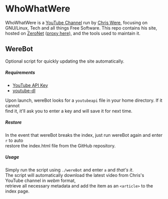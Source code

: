 # WhoWhatWere
WhoWhatWere is a [YouTube Channel](http://whowhatwere.download) run by [Chris Were](http://site.whowhatwere.download/info.html), focusing on GNU/Linux, Tech and all things Free Software. This repo contains his site, hosted on [ZeroNet](https://zeronet.io) ([proxy here](https://site.whowhatwere.download)), and the tools used to maintain it.

## WereBot
Optional script for quickly updating the site automatically.
##### Requirements
- [YouTube API Key](https://console.developers.google.com) 
- [youtube-dl](https://rg3.github.io/youtube-dl/)

Upon launch, wereBot looks for a `youtubeapi` file in your home directory. If it cannot  
find it, it'll ask you to enter a key and will save it for next time.

##### Restore
In the event that wereBot breaks the index, just run wereBot again and enter `r` to auto  
restore the index.html file from the GitHub repository.

##### Usage
Simply run the script using `./wereBot` and enter `a` and _that's it_.  
The script will automatically download the latest video from Chris's YouTube channel in _webm_ format,  
retrieve all necessary metadata and add the item as an `<article>` to the index page.
